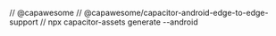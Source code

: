 // @capawesome
// @capawesome/capacitor-android-edge-to-edge-support
// npx capacitor-assets generate --android